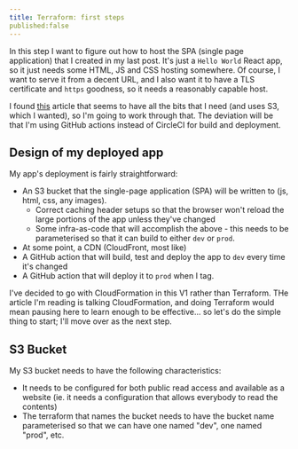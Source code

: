 ```yaml
---
title: Terraform: first steps
published:false
---
```


In this step I want to figure out how to host the SPA (single page application) that I created in my last post. It's just a `Hello World` React app, so it just needs some HTML, JS and CSS hosting somewhere. Of course, I want to serve it from a decent URL, and I also want it to have a TLS certificate and `https` goodness, so it needs a reasonably capable host.

I found [this](https://medium.com/@joecrobak/production-deploy-of-a-single-page-app-using-s3-and-cloudfront-d4aa2d170aa3) article that seems to have all the bits that I need (and uses S3, which I wanted), so I'm going to work through that. The deviation will be that I'm using GitHub actions instead of CircleCI for build and deployment.

## Design of my deployed app
My app's deployment is fairly straightforward:
* An S3 bucket that the single-page application (SPA) will be written to (js, html, css, any images).
  * Correct caching header setups so that the browser won't reload the large portions of the app unless they've changed
  * Some infra-as-code that will accomplish the above - this needs to be parameterised so that it can build to either `dev` or `prod`.
* At some point, a CDN (CloudFront, most like)
* A GitHub action that will build, test and deploy the app to `dev` every time it's changed
* A GitHub action that will deploy it to `prod` when I tag.

I've decided to go with CloudFormation in this V1 rather than Terraform. THe article I'm reading is talking CloudFormation, and doing Terraform would mean pausing here to learn enough to be effective... so let's do the simple thing to start; I'll move over as the next step.

## S3 Bucket
My S3 bucket needs to have the following characteristics:
* It needs to be configured for both public read access and available as a website (ie. it needs a configuration that allows everybody to read the contents)
* The terraform that names the bucket needs to have the bucket name parameterised so that we can have one named "dev", one named "prod", etc.

